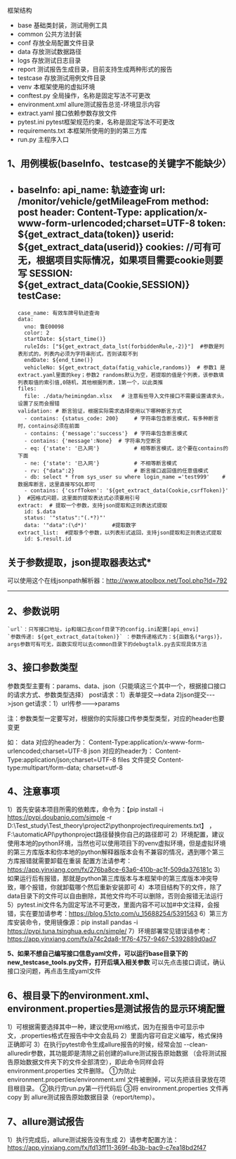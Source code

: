 框架结构
- base 基础类封装，测试用例工具
- common  公共方法封装
- conf  存放全局配置文件目录
- data  存放测试数据路径
- logs  存放测试日志目录
- report    测试报告生成目录，目前支持生成两种形式的报告
- testcase  存放测试用例文件目录
- venv  本框架使用的虚拟环境
- conftest.py 全局操作，名称是固定写法不可更改
- environment.xml allure测试报告总览-环境显示内容
- extract.yaml 接口依赖参数存放文件
- pytest.ini pytest框架规范约束，名称是固定写法不可更改
- requirements.txt 本框架所使用的到的第三方库
- run.py 主程序入口

**1、用例模板(baseInfo、testcase的关键字不能缺少）**
------------------------------------------------------------------------------------------------
- baseInfo:
    api_name: 轨迹查询
    url: /monitor/vehicle/getMileageFrom
    method: post
    header:
      Content-Type: application/x-www-form-urlencoded;charset=UTF-8
      token: ${get_extract_data(token)}
      userid: ${get_extract_data(userid)}
    cookies: //可有可无，根据项目实际情况，如果项目需要cookie则要写
      SESSION: ${get_extract_data(Cookie,SESSION)}
  testCase:
    -
      case_name: 有效车牌号轨迹查询
      data:
        vno: 鲁E00098
        color: 2
        startDate: ${start_time()}
        ruleIds: ["${get_extract_data_lst(forbiddenRule,-2)}"]  #参数是列表形式的，列表内必须为字符串形式，否则读取不到
        endDate: ${end_time()}
        vehicleNo: ${get_extract_data(fatig_vahicle,randoms)}  # 参数1 是extract.yaml里面的key；参数2 randoms默认为空，若提取的值是个列表，该参数填列表取值的索引值,0随机，其他根据列表，1第一个，以此类推
      files:
        file: ./data/heimingdan.xlsx   # 注意有些导入文件接口不需要设置请求头，设置了反而会报错
      validation: # 断言验证，根据实际需求选择使用以下哪种断言方式
        - contains: {status_code: 200}     # 字符串包含断言模式，有多种断言时，contains必须在前面
        - contains: {'message':'success'}  # 字符串包含断言模式
        - contains: {'message':None}  # 字符串为空断言
        - eq: {'state': '已入网'}           # 相等断言模式，这个要在contains的下面
        - ne: {'state': '已入网'}           # 不相等断言模式
        - rv: {"data":2}                   # 断言接口返回值的任意值模式
        - db: select * from sys_user su where login_name ='test999'    #数据库断言，这里直接写SQL即可
        - contains: {'csrfToken': '${get_extract_data(Cookie,csrfToken)}' }  #因格式问题，这里面的提取表达式必须要用引号
      extract:  # 提取一个参数，支持json提取和正则表达式提取
        id: $.data
        status: '"status":"(.*?)"'
        data: '"data":(\d*)'        #提取数字  
      extract_list:  #提取多个参数，以列表形式返回，支持json提取和正则表达式提取
        id: $.result.id
          
**关于参数提取，json提取器表达式***
-----------------
可以使用这个在线jsonpath解析器：http://www.atoolbox.net/Tool.php?Id=792

-------------------------------------------------------------------------------------------------
**2、参数说明**
-----------------------------
    `url`：只写接口地址，ip和端口去conf目录下的config.ini配置[api_envi]
    `参数传递: ${get_extract_data(token)}` ：参数传递格式为：${函数名(*args)}，args参数可有可无，函数实现可以去common目录下的debugtalk.py去实现具体方法

**3、接口参数类型**
-----------------------------
参数类型主要有：params、data、json（只能填这三个其中一个，根据接口接口的请求方式、参数类型选择）
post请求：1）表单提交-->data
         2)json提交--->json
get请求：1）url传参--->params

注：参数类型一定要写对，根据你的实际接口传参类型类型，对应的header也要变更

如： data   对应的header为：  Content-Type:application/x-www-form-urlencoded;charset=UTF-8
    json   对应的header为：  Content-Type:application/json;charset=UTF-8
    files  文件提交          Content-type:multipart/form-data; charset=utf-8

**4、注意事项**
------------------------
 1）首先安装本项目所需的依赖库，命令为：【pip install -i https://pypi.doubanio.com/simple -r D:\Test_study\Test_theory\project2\pythonproject\requirements.txt】 ，F:\automaticAPI\pythonproject路径替换你自己的路径即可
 2）环境配置，建议使用本地的python环境，当然也可以使用项目下的venv虚拟环境，但是虚拟环境的第三方库版本和你本地的python解释器版本会有不兼容的情况，遇到哪个第三方库报错就需要卸载在重装
 配置方法请参考：https://app.yinxiang.com/fx/276ba8ce-63a6-410b-ac1f-509da376181c
 3）如果运行后有报错，那就是python第三库版本与本框架中的第三库版本冲突导致，哪个报错，你就卸载哪个然后重新安装即可
 4）本项目结构下的文件，除了data目录下的文件可以自由删除，其他文件均不可以删除，否则会报错无法运行
 5）pytest.ini文件名为固定写法不可更改，里面内容不可以加#中文注释，会报错，实在要加请参考：https://blog.51cto.com/u_15688254/5391563
 6）第三方库安装命令，使用镜像源：pip install pandas -i https://pypi.tuna.tsinghua.edu.cn/simple/
 7）环境部署常见错误请参考：https://app.yinxiang.com/fx/a74c2da8-1f76-4757-9467-5392889d0ad7


**5、如果不想自己编写接口信息yaml文件，可以运行base目录下的new_testcase_tools.py文件，打开后填入相关参数**
   可以先点击接口调试，确认接口没问题，再点击生成yaml文件
    
**6、根目录下的environment.xml、environment.properties是测试报告的显示环境配置**
--------------------
1）可根据需要选择其中一种，建议使用xml格式，因为在报告中可显示中文，.properties格式在报告中中文会乱码
2）里面内容可自定义编写，格式保持正确即可
3）在执行pytest命令生成allure报告的时候，经常会加 --clean-alluredir参数，其功能即是清除之前创建的allure测试报告原始数据
（会将测试报告原始数据文件夹下的文件全部清空），即此命令同样会将 environment.properties 文件删除。
    ①为防止 environment.properties/environment.xml 文件被删掉，可以先把该目录放在项目根目录。
    ②执行完run.py第一行代码后
    ③将 environment.properties 文件再copy 到 allure测试报告原始数据目录（report/temp）。

**7、allure测试报告**
---------------------------------------------
1）执行完成后，allure测试报告没有生成
2）请参考配置方法：https://app.yinxiang.com/fx/fd13ff11-369f-4b3b-bac9-c7ea18bd2f47